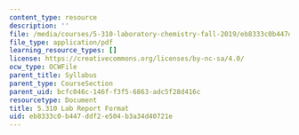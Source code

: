 ```yaml
---
content_type: resource
description: ''
file: /media/courses/5-310-laboratory-chemistry-fall-2019/eb8333c0b447ddf2e504b3a34d40721e_MIT5_310F19_report.pdf
file_type: application/pdf
learning_resource_types: []
license: https://creativecommons.org/licenses/by-nc-sa/4.0/
ocw_type: OCWFile
parent_title: Syllabus
parent_type: CourseSection
parent_uid: bcfc046c-146f-f3f5-6863-adc5f28d416c
resourcetype: Document
title: 5.310 Lab Report Format
uid: eb8333c0-b447-ddf2-e504-b3a34d40721e
---
```

